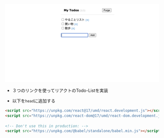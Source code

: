 <img src="home.png">

* ３つのリンクを使ってリアクトのTodo-Listを実装

- 以下を`head`に追加する
```html
<script src="https://unpkg.com/react@17/umd/react.development.js"></script>
<script src="https://unpkg.com/react-dom@17/umd/react-dom.development.js"></script>

<!-- Don't use this in production: -->
<script src="https://unpkg.com/@babel/standalone/babel.min.js"></script>
```